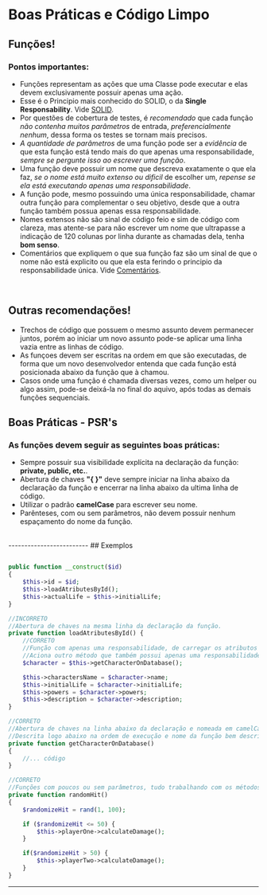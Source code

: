 # Boas Práticas e Código Limpo

## Funções!
### Pontos importantes:
- Funções representam as ações que uma Classe pode executar e elas devem exclusivamente possuir apenas uma ação.
- Esse é o Principio mais conhecido do SOLID, o da **Single Responsability**. Vide [SOLID](SOLID.md).
- Por questões de cobertura de testes, é *recomendado* que cada função *não contenha muitos parâmetros* de entrada, *preferencialmente nenhum*, dessa forma os testes se tornam mais precisos.
- *A quantidade de parâmetros* de uma função pode ser a *evidência* de que esta função está tendo mais do que apenas uma responsabilidade, *sempre se pergunte isso ao escrever uma função*.
- Uma função deve possuir um nome que descreva exatamente o que ela faz, *se o nome está muito extenso ou dificil* de escolher um, *repense se ela está executando apenas uma responsabilidade*.
- A função pode, mesmo possuindo uma única responsabilidade, chamar outra função para complementar o seu objetivo, desde que a outra função também possua apenas essa responsabilidade.
- Nomes extensos não são sinal de código feio e sim de código com clareza, mas atente-se para não escrever um nome que ultrapasse a indicação de 120 colunas por linha durante as chamadas dela, tenha **bom senso**.
- Comentários que expliquem o que sua função faz são um sinal de que o nome não está explicito ou que ela esta ferindo o principio da responsabilidade única. Vide [Comentários](Comentarios.md).  
</br>

## Outras recomendações!
- Trechos de código que possuem o mesmo assunto devem permanecer juntos, porém ao iniciar um novo assunto pode-se aplicar uma linha vazia entre as linhas de código.
- As funçoes devem ser escritas na ordem em que são executadas, de forma que um novo desenvolvedor entenda que cada função está posicionada abaixo da função que à chamou.
- Casos onde uma função é chamada diversas vezes, como um helper ou algo assim, pode-se deixá-la no final do aquivo, após todas as demais funções sequenciais.

## Boas Práticas - PSR's
### As funções devem seguir as seguintes boas práticas:
  - Sempre possuir sua visibilidade explícita na declaração da função: **private, public, etc.**.
  - Abertura de chaves **"{ }"** deve sempre iniciar na linha abaixo da declaração da função e encerrar na linha abaixo da ultima linha de código.
  - Utilizar o padrão **camelCase** para escrever seu nome.
  - Parênteses, com ou sem parâmetros, não devem possuir nenhum espaçamento do nome da função.  
<br/>
-------------------------
## Exemplos

```PHP

public function __construct($id)
{
    $this->id = $id;
    $this->loadAtributesById();
    $this->actualLife = $this->initialLife;
}

//INCORRETO
//Abertura de chaves na mesma linha da declaração da função.
private function loadAtributesById() {
    //CORRETO
    //Função com apenas uma responsabilidade, de carregar os atributos do Objeto.
    //Aciona outro método que também possui apenas uma responsabilidade para concluir sua função.
    $character = $this->getCharacterOnDatabase();

    $this->charactersName = $character->name;
    $this->initialLife = $character->initialLife;
    $this->powers = $character->powers;
    $this->description = $character->description;
}

//CORRETO
//Abertura de chaves na linha abaixo da declaração e nomeada em camelCase.
//Descrita logo abaixo na ordem de execução e nome da função bem descrito.
private function getCharacterOnDatabase()
{
    //... código
}

//CORRETO
//Funções com poucos ou sem parâmetros, tudo trabalhando com os métodos e atributos do objeto instanciado.
private function randomHit()
{
    $randomizeHit = rand(1, 100);

    if ($randomizeHit <= 50) {
        $this->playerOne->calculateDamage();
    }

    if($randomizeHit > 50) {
        $this->playerTwo->calculateDamage();
    }
}

```

---------------------------------  
</br>
